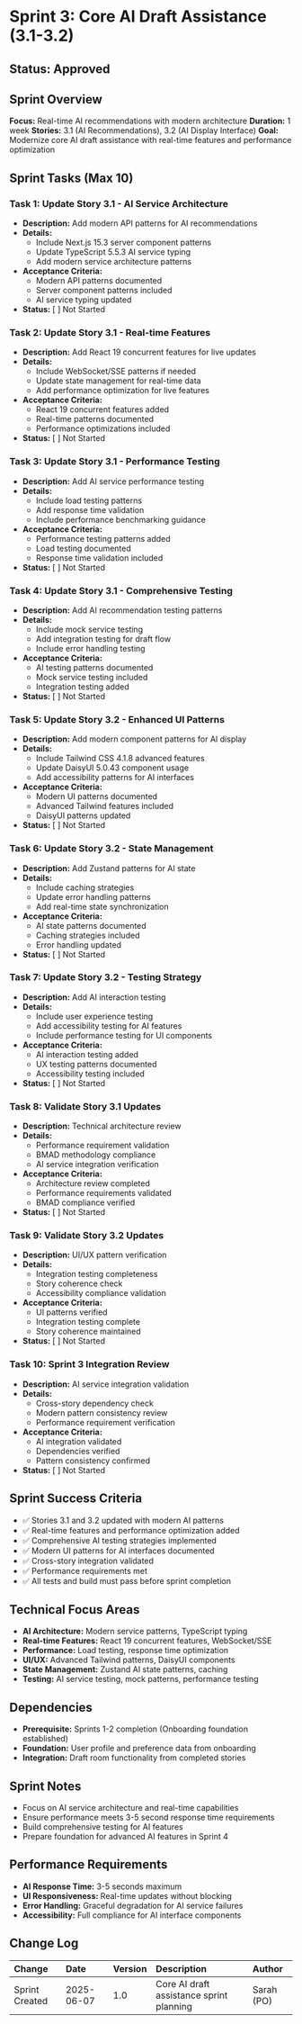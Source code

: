 # Sprint 3: Core AI Draft Assistance (3.1-3.2)

## Status: Approved

## Sprint Overview
**Focus:** Real-time AI recommendations with modern architecture
**Duration:** 1 week
**Stories:** 3.1 (AI Recommendations), 3.2 (AI Display Interface)
**Goal:** Modernize core AI draft assistance with real-time features and performance optimization

## Sprint Tasks (Max 10)

### Task 1: Update Story 3.1 - AI Service Architecture
- **Description:** Add modern API patterns for AI recommendations
- **Details:**
  - Include Next.js 15.3 server component patterns
  - Update TypeScript 5.5.3 AI service typing
  - Add modern service architecture patterns
- **Acceptance Criteria:**
  - Modern API patterns documented
  - Server component patterns included
  - AI service typing updated
- **Status:** [ ] Not Started

### Task 2: Update Story 3.1 - Real-time Features
- **Description:** Add React 19 concurrent features for live updates
- **Details:**
  - Include WebSocket/SSE patterns if needed
  - Update state management for real-time data
  - Add performance optimization for live features
- **Acceptance Criteria:**
  - React 19 concurrent features added
  - Real-time patterns documented
  - Performance optimizations included
- **Status:** [ ] Not Started

### Task 3: Update Story 3.1 - Performance Testing
- **Description:** Add AI service performance testing
- **Details:**
  - Include load testing patterns
  - Add response time validation
  - Include performance benchmarking guidance
- **Acceptance Criteria:**
  - Performance testing patterns added
  - Load testing documented
  - Response time validation included
- **Status:** [ ] Not Started

### Task 4: Update Story 3.1 - Comprehensive Testing
- **Description:** Add AI recommendation testing patterns
- **Details:**
  - Include mock service testing
  - Add integration testing for draft flow
  - Include error handling testing
- **Acceptance Criteria:**
  - AI testing patterns documented
  - Mock service testing included
  - Integration testing added
- **Status:** [ ] Not Started

### Task 5: Update Story 3.2 - Enhanced UI Patterns
- **Description:** Add modern component patterns for AI display
- **Details:**
  - Include Tailwind CSS 4.1.8 advanced features
  - Update DaisyUI 5.0.43 component usage
  - Add accessibility patterns for AI interfaces
- **Acceptance Criteria:**
  - Modern UI patterns documented
  - Advanced Tailwind features included
  - DaisyUI patterns updated
- **Status:** [ ] Not Started

### Task 6: Update Story 3.2 - State Management
- **Description:** Add Zustand patterns for AI state
- **Details:**
  - Include caching strategies
  - Update error handling patterns
  - Add real-time state synchronization
- **Acceptance Criteria:**
  - AI state patterns documented
  - Caching strategies included
  - Error handling updated
- **Status:** [ ] Not Started

### Task 7: Update Story 3.2 - Testing Strategy
- **Description:** Add AI interaction testing
- **Details:**
  - Include user experience testing
  - Add accessibility testing for AI features
  - Include performance testing for UI components
- **Acceptance Criteria:**
  - AI interaction testing added
  - UX testing patterns documented
  - Accessibility testing included
- **Status:** [ ] Not Started

### Task 8: Validate Story 3.1 Updates
- **Description:** Technical architecture review
- **Details:**
  - Performance requirement validation
  - BMAD methodology compliance
  - AI service integration verification
- **Acceptance Criteria:**
  - Architecture review completed
  - Performance requirements validated
  - BMAD compliance verified
- **Status:** [ ] Not Started

### Task 9: Validate Story 3.2 Updates
- **Description:** UI/UX pattern verification
- **Details:**
  - Integration testing completeness
  - Story coherence check
  - Accessibility compliance validation
- **Acceptance Criteria:**
  - UI patterns verified
  - Integration testing complete
  - Story coherence maintained
- **Status:** [ ] Not Started

### Task 10: Sprint 3 Integration Review
- **Description:** AI service integration validation
- **Details:**
  - Cross-story dependency check
  - Modern pattern consistency review
  - Performance requirement verification
- **Acceptance Criteria:**
  - AI integration validated
  - Dependencies verified
  - Pattern consistency confirmed
- **Status:** [ ] Not Started

## Sprint Success Criteria
- ✅ Stories 3.1 and 3.2 updated with modern AI patterns
- ✅ Real-time features and performance optimization added
- ✅ Comprehensive AI testing strategies implemented
- ✅ Modern UI patterns for AI interfaces documented
- ✅ Cross-story integration validated
- ✅ Performance requirements met
- ✅ All tests and build must pass before sprint completion

## Technical Focus Areas
- **AI Architecture:** Modern service patterns, TypeScript typing
- **Real-time Features:** React 19 concurrent features, WebSocket/SSE
- **Performance:** Load testing, response time optimization
- **UI/UX:** Advanced Tailwind patterns, DaisyUI components
- **State Management:** Zustand AI state patterns, caching
- **Testing:** AI service testing, mock patterns, performance testing

## Dependencies
- **Prerequisite:** Sprints 1-2 completion (Onboarding foundation established)
- **Foundation:** User profile and preference data from onboarding
- **Integration:** Draft room functionality from completed stories

## Sprint Notes
- Focus on AI service architecture and real-time capabilities
- Ensure performance meets 3-5 second response time requirements
- Build comprehensive testing for AI features
- Prepare foundation for advanced AI features in Sprint 4

## Performance Requirements
- **AI Response Time:** 3-5 seconds maximum
- **UI Responsiveness:** Real-time updates without blocking
- **Error Handling:** Graceful degradation for AI service failures
- **Accessibility:** Full compliance for AI interface components

## Change Log
| Change | Date | Version | Description | Author |
|:-------|:-----|:--------|:------------|:-------|
| Sprint Created | 2025-06-07 | 1.0 | Core AI draft assistance sprint planning | Sarah (PO) |
